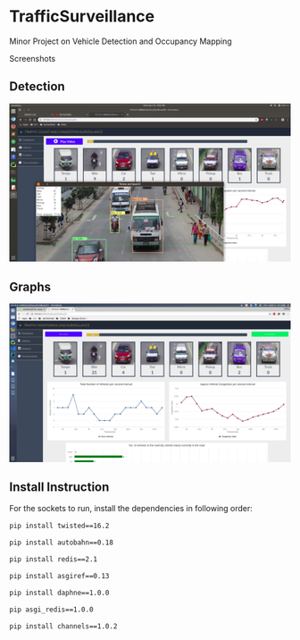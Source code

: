 # TrafficSurveillance
Minor Project on Vehicle Detection and Occupancy Mapping

Screenshots
## Detection
![Detection](/detection.png)

## Graphs
![graphs](/graphs.png)


## Install Instruction

For the sockets to run, install the dependencies in following order: 
```
pip install twisted==16.2
```
```
pip install autobahn==0.18
```
```
pip install redis==2.1
```
```
pip install asgiref==0.13
```
```
pip install daphne==1.0.0
```
```
pip asgi_redis==1.0.0
```
```
pip install channels==1.0.2
```
